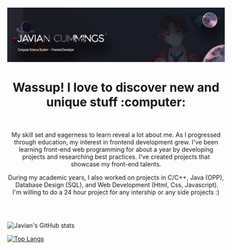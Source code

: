 <!-- Banner Section -->

![Banner](./image/Github-Banner.jpg)

<!-- Intro -->
<h1 align="center">Wassup! I love to discover new and unique stuff :computer:</h1>

<!-- -->

<br />

<p align="center">
  My skill set and eagerness to learn reveal a lot about me. As I progressed through education, my interest in frontend development grew. I've been learning front-end web programming for about a year by developing projects and researching best practices. I've created projects that showcase my front-end talents.
</p>

<p align="center">
  During my academic years, I also worked on projects in C/C++, Java (OPP), <br /> Database Design (SQL), and Web Development (Html, Css, Javascript).
  <br />
  I'm willing to do a 24 hour project for any intership or any side projects :)
</p>

<br />


<!-- ![SVG](./image/bro-at-work.svg) -->
##



![Javian's GitHub stats](https://github-readme-stats.vercel.app/api?username=javianthegreek&show_icons=true&theme=radical)

[![Top Langs](https://github-readme-stats.vercel.app/api/top-langs/?username=javianthegreek&layout=compact)](https://github.com/javianthegreek/github-readme-stats)
